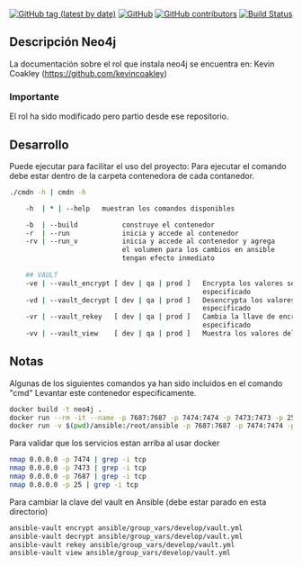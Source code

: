 [![GitHub tag (latest by date)](https://img.shields.io/github/v/tag/saengate/neo4j)](https://github.com/saengate/neo4j/releases/latest)
[![GitHub](https://img.shields.io/github/license/saengate/neo4j)](LICENSE)
[![GitHub contributors](https://img.shields.io/github/contributors/saengate/neo4j)](https://github.com/saengate/neo4j/graphs/contributors)
[![Build Status](https://travis-ci.org/saengate/neo4j.svg?branch=master)](https://travis-ci.org/saengate/neo4j)


## Descripción Neo4j

La documentación sobre el rol que instala neo4j se encuentra en:
Kevin Coakley (https://github.com/kevincoakley)
### Importante
El rol ha sido modificado pero partio desde ese repositorio.

## Desarrollo

Puede ejecutar  para facilitar el uso del proyecto:
Para ejecutar el comando debe estar dentro de la carpeta contenedora de cada contanedor.
```sh
./cmdn -h | cmdn -h
```
```sh
    -h  | * | --help   muestran los comandos disponibles

    -b  | --build           construye el contenedor                         (docker build)
    -r  | --run             inicia y accede al contenedor                   (docker run -it)
    -rv | --run_v           inicia y accede al contenedor y agrega          (docker exec -it)
                            el volumen para los cambios en ansible
                            tengan efecto inmediato
    
    ## VAULT
    -ve | --vault_encrypt [ dev | qa | prod ]   Encrypta los valores sensibles del ambiente     (ansible-vault encrypt)
                                                especificado
    -vd | --vault_decrypt [ dev | qa | prod ]   Desencrypta los valores sensibles del ambiente  (ansible-vault decrypt)
                                                especificado
    -vr | --vault_rekey   [ dev | qa | prod ]   Cambia la llave de encryptación del ambiente    (ansible-vault rekey)
                                                especificado
    -vv | --vault_view    [ dev | qa | prod ]   Muestra los valores del ambiente especificado   (ansible-vault view)
```

## Notas

Algunas de los siguientes comandos ya han sido incluidos en el comando "cmd"
Levantar este contenedor especificamente.
```sh
docker build -t neo4j .
docker run --rm -it --name -p 7687:7687 -p 7474:7474 -p 7473:7473 -p 25:22 neo4j neo4j
docker run -v $(pwd)/ansible:/root/ansible -p 7687:7687 -p 7474:7474 -p 7473:7473 -p 25:22 --rm -it --name neo4j neo4j
```

Para validar que los servicios estan arriba al usar docker
```sh
nmap 0.0.0.0 -p 7474 | grep -i tcp
nmap 0.0.0.0 -p 7473 | grep -i tcp
nmap 0.0.0.0 -p 7687 | grep -i tcp
nmap 0.0.0.0 -p 25 | grep -i tcp
```

Para cambiar la clave del vault en Ansible (debe estar parado en esta directorio)
```sh
ansible-vault encrypt ansible/group_vars/develop/vault.yml
ansible-vault decrypt ansible/group_vars/develop/vault.yml
ansible-vault rekey ansible/group_vars/develop/vault.yml
ansible-vault view ansible/group_vars/develop/vault.yml
```
